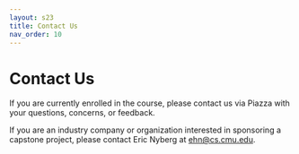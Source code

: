 ```yaml
---
layout: s23
title: Contact Us
nav_order: 10
---
```


# Contact Us

If you are currently enrolled in the course, please contact us via Piazza with your questions, concerns, or feedback.

If you are an industry company or organization interested in sponsoring a capstone project, please contact Eric Nyberg at [ehn@cs.cmu.edu](mailto:ehn@cs.cmu.edu).